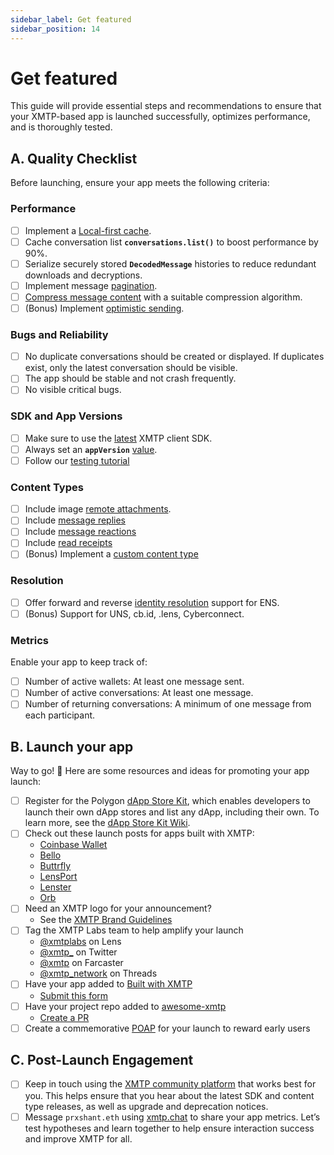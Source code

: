 ```yaml
---
sidebar_label: Get featured
sidebar_position: 14
---
```


# Get featured

This guide will provide essential steps and recommendations to ensure that your XMTP-based app is launched successfully, optimizes performance, and is thoroughly tested.

## **A. Quality Checklist**

Before launching, ensure your app meets the following criteria:

### **Performance**

- [ ] Implement a [Local-first cache](/docs/build/local-first).
- [ ] Cache conversation list **`conversations.list()`** to boost performance by 90%.
- [ ] Serialize securely stored **`DecodedMessage`** histories to reduce redundant downloads and decryptions.
- [ ] Implement message [pagination](/docs/build/messages#list-messages-in-a-conversation-with-pagination).
- [ ] [Compress message content](/docs/build/messages#compress-message-content) with a suitable compression algorithm.
- [ ] (Bonus) Implement [optimistic sending](/docs/tutorials/other/optimistic-sending).

### **Bugs and Reliability**

- [ ] No duplicate conversations should be created or displayed. If duplicates exist, only the latest conversation should be visible.
- [ ] The app should be stable and not crash frequently.
- [ ] No visible critical bugs.

### **SDK and App Versions**

- [ ] Make sure to use the [latest](/docs/changelog) XMTP client SDK.
- [ ] Always set an **`appVersion`** [value](/docs/build/authentication#configure-the-client).
- [ ] Follow our [testing tutorial](/docs/tutorials/debug-and-test)

### Content Types

- [ ] Include image [remote attachments](/docs/build/messages/remote-attachment).
- [ ] Include [message replies](/docs/build/messages/reply)
- [ ] Include [message reactions](/docs/build/messages/reaction)
- [ ] Include [read receipts](docs/build/messages/read-receipt)
- [ ] (Bonus) Implement a [custom content type](/docs/tutorials/custom-ct)

### **Resolution**

- [ ] Offer forward and reverse [identity resolution](/docs/tutorials/identity-resolution) support for ENS.
- [ ] (Bonus) Support for UNS, cb.id, .lens, Cyberconnect.

### **Metrics**

Enable your app to keep track of:

- [ ] Number of active wallets: At least one message sent.
- [ ] Number of active conversations: At least one message.
- [ ] Number of returning conversations: A minimum of one message from each participant.

## B. Launch your app

Way to go! 🎉 Here are some resources and ideas for promoting your app launch:

- [ ] Register for the Polygon [dApp Store Kit](https://docs.dappstorekit.io/docs/how%20to%20use%20the%20dapp%20store%20kit/dapp-registry-management/), which enables developers to launch their own dApp stores and list any dApp, including their own. To learn more, see the [dApp Store Kit Wiki](https://www.notion.so/a3a9e7518b80400589aee8164550838e?pvs=21).
- [ ] Check out these launch posts for apps built with XMTP:
  - [Coinbase Wallet](https://x.com/CoinbaseWallet/status/1679178581224873985?s=20)
  - [Bello](https://twitter.com/xmtp_/status/1693978790618095972)
  - [Buttrfly](https://x.com/0xMoe_/status/1603126849852563456?s=20&t=wHy9mBrNR5ri146CbhCMUw)
  - [LensPort](https://x.com/lensport_io/status/1602370688139939841?s=20&t=wHy9mBrNR5ri146CbhCMUw)
  - [Lenster](https://x.com/lensterxyz/status/1588203593257009152?s=20&t=wHy9mBrNR5ri146CbhCMUw)
  - [Orb](https://x.com/orbapp_/status/1618659601154715649?s=20)
- [ ] Need an XMTP logo for your announcement?
  - See the [XMTP Brand Guidelines](https://github.com/xmtp/brand)
- [ ] Tag the XMTP Labs team to help amplify your launch
  - [@xmtplabs](https://lenster.xyz/u/xmtplabs) on Lens
  - [@xmtp\_](https://x.com/xmtp_) on Twitter
  - [@xmtp](https://warpcast.com/xmtp) on Farcaster
  - [@xmtp_network](https://www.threads.net/@xmtp_network) on Threads
- [ ] Have your app added to [Built with XMTP](/built-with-xmtp)
  - [Submit this form](https://forms.gle/p1VgVtkoGfHXANXt5)
- [ ] Have your project repo added to [awesome-xmtp](https://github.com/xmtp/awesome-xmtp)
  - [Create a PR](https://github.com/xmtp/awesome-xmtp)
- [ ] Create a commemorative [POAP](https://app.poap.xyz/) for your launch to reward early users

## C. **Post-Launch Engagement**

- [ ] Keep in touch using the [XMTP community platform](/docs/contribute) that works best for you. This helps ensure that you hear about the latest SDK and content type releases, as well as upgrade and deprecation notices.
- [ ] Message `prxshant.eth` using [xmtp.chat](https://xmtp.chat/) to share your app metrics. Let’s test hypotheses and learn together to help ensure interaction success and improve XMTP for all.
